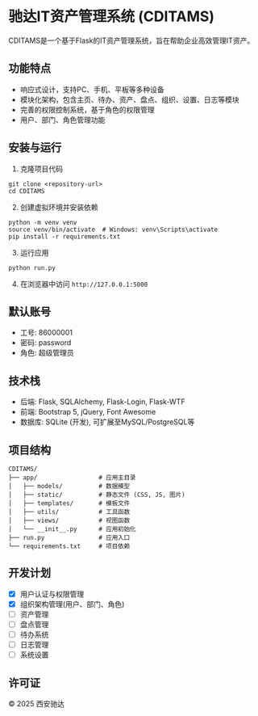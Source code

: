 # 驰达IT资产管理系统 (CDITAMS)

CDITAMS是一个基于Flask的IT资产管理系统，旨在帮助企业高效管理IT资产。

## 功能特点

- 响应式设计，支持PC、手机、平板等多种设备
- 模块化架构，包含主页、待办、资产、盘点、组织、设置、日志等模块
- 完善的权限控制系统，基于角色的权限管理
- 用户、部门、角色管理功能

## 安装与运行

1. 克隆项目代码
```
git clone <repository-url>
cd CDITAMS
```

2. 创建虚拟环境并安装依赖
```
python -m venv venv
source venv/bin/activate  # Windows: venv\Scripts\activate
pip install -r requirements.txt
```

3. 运行应用
```
python run.py
```

4. 在浏览器中访问 `http://127.0.0.1:5000`

## 默认账号

- 工号: 86000001
- 密码: password
- 角色: 超级管理员

## 技术栈

- 后端: Flask, SQLAlchemy, Flask-Login, Flask-WTF
- 前端: Bootstrap 5, jQuery, Font Awesome
- 数据库: SQLite (开发), 可扩展至MySQL/PostgreSQL等

## 项目结构

```
CDITAMS/
├── app/                 # 应用主目录
│   ├── models/          # 数据模型
│   ├── static/          # 静态文件 (CSS, JS, 图片)
│   ├── templates/       # 模板文件
│   ├── utils/           # 工具函数
│   ├── views/           # 视图函数
│   └── __init__.py      # 应用初始化
├── run.py               # 应用入口
└── requirements.txt     # 项目依赖
```

## 开发计划

- [x] 用户认证与权限管理
- [x] 组织架构管理(用户、部门、角色)
- [ ] 资产管理
- [ ] 盘点管理
- [ ] 待办系统
- [ ] 日志管理
- [ ] 系统设置

## 许可证

© 2025 西安驰达
